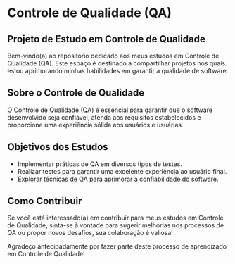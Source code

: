 # Controle de Qualidade (QA)

## Projeto de Estudo em Controle de Qualidade

Bem-vindo(a) ao repositório dedicado aos meus estudos em Controle de Qualidade (QA). Este espaço é destinado a compartilhar projetos nos quais estou aprimorando minhas habilidades em garantir a qualidade de software.

## Sobre o Controle de Qualidade

O Controle de Qualidade (QA) é essencial para garantir que o software desenvolvido seja confiável, atenda aos requisitos estabelecidos e proporcione uma experiência sólida aos usuários e usuárias.

## Objetivos dos Estudos

- Implementar práticas de QA em diversos tipos de testes.
- Realizar testes para garantir uma excelente experiência ao usuário final.
- Explorar técnicas de QA para aprimorar a confiabilidade do software.

## Como Contribuir

Se você está interessado(a) em contribuir para meus estudos em Controle de Qualidade, sinta-se à vontade para sugerir melhorias nos processos de QA ou propor novos desafios, sua colaboração é valiosa!

Agradeço antecipadamente por fazer parte deste processo de aprendizado em Controle de Qualidade!

